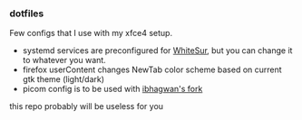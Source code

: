 ### dotfiles
Few configs that I use with my xfce4 setup.

 - systemd services are preconfigured for [WhiteSur](https://github.com/vinceliuice/WhiteSur-gtk-theme), but you can change it to whatever you want.
 - firefox userContent changes NewTab color scheme based on current gtk theme (light/dark)
 - picom config is to be used with [ibhagwan's fork](https://github.com/ibhagwan/picom)

this repo probably will be useless for you
